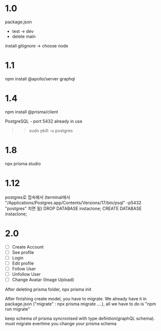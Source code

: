 # 1.0

package.json

- test -> dev
- delete main

install gitignore -> choose node

# 1.1

npm install @apollo/server graphql

# 1.4

npm install @prisma/client

PostgreSQL - port 5432 already in use

> > sudo pkill -u postgres

# 1.8

npx prisma studio

# 1.12

postgres로 접속해서
(terminal에서 "/Applications/Postgres.app/Contents/Versions/17/bin/psql" -p5432 "postgres" 치면 됨)
DROP DATABASE instaclone;
CREATE DATABASE instaclone;

# 2.0

- [ ] Create Account
- [ ] See profile
- [ ] Login
- [ ] Edit profile
- [ ] Follow User
- [ ] Unfollow User
- [ ] Change Avatar (Image Upload)

After deleting prisma folder,
npx prisma init

After finishing create model,
you have to migrate.
We already have it in package.json ("migrate" : npx prisma migrate ....), all we have to do is "npm run migrate"

keep schema of prisma syncronised with type defintion(graphQL schema).
must migrate evertime you change your prisma schema
